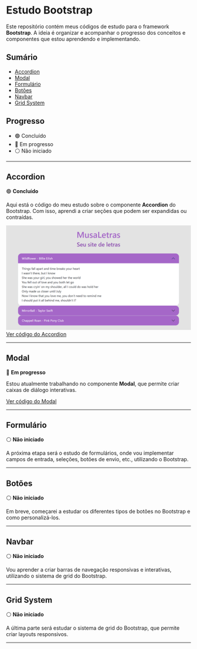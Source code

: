 # Estudo Bootstrap

Este repositório contém meus códigos de estudo para o framework **Bootstrap**. A ideia é organizar e acompanhar o progresso dos conceitos e componentes que estou aprendendo e implementando.

## Sumário

- [Accordion](#accordion)
- [Modal](#modal)
- [Formulário](#formulario)
- [Botões](#botoes)
- [Navbar](#navbar)
- [Grid System](#grid-system)

## Progresso

- 🟢 Concluído
- 🔴 Em progresso
- ⚪ Não iniciado

---

## Accordion

🟢 **Concluído**

Aqui está o código do meu estudo sobre o componente **Accordion** do Bootstrap. Com isso, aprendi a criar seções que podem ser expandidas ou contraídas.

![Preview Accordion](./preview/accordion.png)
[Ver código do Accordion](https://github.com/tifanisds/estudo-bootstrap/tree/master/accordion)

---

## Modal

🔴 **Em progresso**

Estou atualmente trabalhando no componente **Modal**, que permite criar caixas de diálogo interativas.

[Ver código do Modal](./modal)

---

## Formulário

⚪ **Não iniciado**

A próxima etapa será o estudo de formulários, onde vou implementar campos de entrada, seleções, botões de envio, etc., utilizando o Bootstrap.

---

## Botões

⚪ **Não iniciado**

Em breve, começarei a estudar os diferentes tipos de botões no Bootstrap e como personalizá-los.

---

## Navbar

⚪ **Não iniciado**

Vou aprender a criar barras de navegação responsivas e interativas, utilizando o sistema de grid do Bootstrap.

---

## Grid System

⚪ **Não iniciado**

A última parte será estudar o sistema de grid do Bootstrap, que permite criar layouts responsivos.

---
